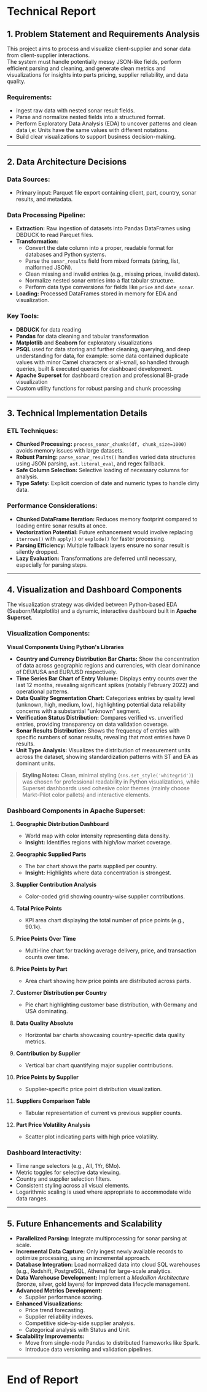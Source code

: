 # Technical Report

## 1. Problem Statement and Requirements Analysis

This project aims to process and visualize client-supplier and sonar data from client-supplier interactions.  
The system must handle potentially messy JSON-like fields, perform efficient parsing and cleaning, and generate clean metrics and visualizations for insights into parts pricing, supplier reliability, and data quality.

### Requirements:
- Ingest raw data with nested sonar result fields.
- Parse and normalize nested fields into a structured format.
- Perform Exploratory Data Analysis (EDA) to uncover patterns and clean data i,e: Units have the same values with different notations.
- Build clear visualizations to support business decision-making.

---

## 2. Data Architecture Decisions

### Data Sources:
- Primary input: Parquet file export containing client, part, country, sonar results, and metadata.

### Data Processing Pipeline:
- **Extraction:** Raw ingestion of datasets into Pandas DataFrames using DBDUCK to read Parquet files.
- **Transformation:**
  - Convert the date column into a proper, readable format for databases and Python systems.
  - Parse the `sonar_results` field from mixed formats (string, list, malformed JSON).
  - Clean missing and invalid entries (e.g., missing prices, invalid dates).
  - Normalize nested sonar entries into a flat tabular structure.
  - Perform data type conversions for fields like `price` and `date_sonar`.
- **Loading:** Processed DataFrames stored in memory for EDA and visualization.

### Key Tools:
- **DBDUCK** for data reading
- **Pandas** for data cleaning and tabular transformation
- **Matplotlib** and **Seaborn** for exploratory visualizations
- **PSQL** used for data storing and further cleaning, querying, and deep understanding for data, for example: some data contained duplicate values with minor Camel characters or all-small, so handled through queries, built & executed queries for dashboard development.
- **Apache Superset** for dashboard creation and professional BI-grade visualization
- Custom utility functions for robust parsing and chunk processing

---

## 3. Technical Implementation Details

### ETL Techniques:
- **Chunked Processing:** `process_sonar_chunks(df, chunk_size=1000)` avoids memory issues with large datasets.
- **Robust Parsing:** `parse_sonar_results()` handles varied data structures using JSON parsing, `ast.literal_eval`, and regex fallback.
- **Safe Column Selection:** Selective loading of necessary columns for analysis.
- **Type Safety:** Explicit coercion of date and numeric types to handle dirty data.

### Performance Considerations:
- **Chunked DataFrame Iteration:** Reduces memory footprint compared to loading entire sonar results at once.
- **Vectorization Potential:** Future enhancement would involve replacing `iterrows()` with `apply()` or `explode()` for faster processing.
- **Parsing Efficiency:** Multiple fallback layers ensure no sonar result is silently dropped.
- **Lazy Evaluation:** Transformations are deferred until necessary, especially for parsing steps.

---

## 4. Visualization and Dashboard Components

The visualization strategy was divided between Python-based EDA (Seaborn/Matplotlib) and a dynamic, interactive dashboard built in **Apache Superset**.

### Visualization Components:

**Visual Components Using Python's Libraries**
- **Country and Currency Distribution Bar Charts:** Show the concentration of data across geographic regions and currencies, with clear dominance of DEU/USA and EUR/USD respectively.
- **Time Series Bar Chart of Entry Volume:** Displays entry counts over the last 12 months, revealing significant spikes (notably February 2022) and operational patterns.
- **Data Quality Segmentation Chart:** Categorizes entries by quality level (unknown, high, medium, low), highlighting potential data reliability concerns with a substantial "unknown" segment.
- **Verification Status Distribution:** Compares verified vs. unverified entries, providing transparency on data validation coverage.
- **Sonar Results Distribution:** Shows the frequency of entries with specific numbers of sonar results, revealing that most entries have 0 results.
- **Unit Type Analysis:** Visualizes the distribution of measurement units across the dataset, showing standardization patterns with ST and EA as dominant units.

> **Styling Notes:** Clean, minimal styling (`sns.set_style('whitegrid')`) was chosen for professional readability in Python visualizations, while Superset dashboards used cohesive color themes (mainly choose Markt-Pilot color pallets) and interactive elements.

### Dashboard Components in Apache Superset:

1. **Geographic Distribution Dashboard**
   - World map with color intensity representing data density.
   - **Insight:** Identifies regions with high/low market coverage.

2. **Geographic Supplied Parts**
   - The bar chart shows the parts supplied per country.
   - **Insight:** Highlights where data concentration is strongest.

3. **Supplier Contribution Analysis**
   - Color-coded grid showing country-wise supplier contributions.

4. **Total Price Points**
   - KPI area chart displaying the total number of price points (e.g., 90.1k).

5. **Price Points Over Time**
   - Multi-line chart for tracking average delivery, price, and transaction counts over time.

6. **Price Points by Part**
   - Area chart showing how price points are distributed across parts.

7. **Customer Distribution per Country**
   - Pie chart highlighting customer base distribution, with Germany and USA dominating.

8. **Data Quality Absolute**
   - Horizontal bar charts showcasing country-specific data quality metrics.

9. **Contribution by Supplier**
   - Vertical bar chart quantifying major supplier contributions.

10. **Price Points by Supplier**
    - Supplier-specific price point distribution visualization.

11. **Suppliers Comparison Table**
    - Tabular representation of current vs previous supplier counts.

12. **Part Price Volatility Analysis**
    - Scatter plot indicating parts with high price volatility.

### Dashboard Interactivity:

- Time range selectors (e.g., All, 1Yr, 6Mo).
- Metric toggles for selective data viewing.
- Country and supplier selection filters.
- Consistent styling across all visual elements.
- Logarithmic scaling is used where appropriate to accommodate wide data ranges.

---

## 5. Future Enhancements and Scalability

- **Parallelized Parsing:** Integrate multiprocessing for sonar parsing at scale.
- **Incremental Data Capture:** Only ingest newly available records to optimize processing, using an incremental approach.
- **Database Integration:** Load normalized data into cloud SQL warehouses (e.g., Redshift, PostgreSQL, Athena) for large-scale analytics.
- **Data Warehouse Development:** Implement a *Medallion Architecture* (bronze, silver, gold layers) for improved data lifecycle management.
- **Advanced Metrics Development:**
  - Supplier performance scoring.
- **Enhanced Visualizations:**
  - Price trend forecasting.
  - Supplier reliability indexes.
  - Competitive side-by-side supplier analysis.
  - Categorical analysis with Status and Unit.
- **Scalability Improvements:**
  - Move from single-node Pandas to distributed frameworks like Spark.
  - Introduce data versioning and validation pipelines.

---

# End of Report
